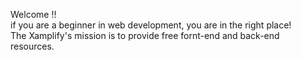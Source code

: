 Welcome !!</br>
if you are a beginner in web development, you are in the right place!</br>
The Xamplify's mission is to provide free fornt-end and back-end resources.
